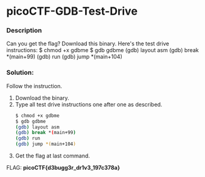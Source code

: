 # picoCTF-GDB-Test-Drive

### Description


  Can you get the flag?
  Download this binary.
  Here's the test drive instructions:
  $ chmod +x gdbme
  $ gdb gdbme
  (gdb) layout asm
  (gdb) break *(main+99)
  (gdb) run
  (gdb) jump *(main+104)


### Solution:
  Follow the instruction.
  1. Download the binary.
  2. Type all test drive instructions one after one as described.
      ```sh
      $ chmod +x gdbme
      $ gdb gdbme
      (gdb) layout asm
      (gdb) break *(main+99)
      (gdb) run
      (gdb) jump *(main+104)
      ```
  4. Get the flag at last command.

FLAG: <b>picoCTF{d3bugg3r_dr1v3_197c378a}</b>
